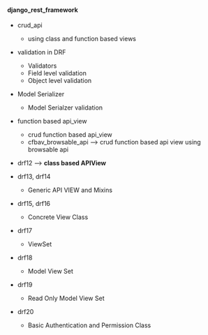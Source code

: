 #### django_rest_framework

- crud_api
   - using class and function based views

- validation in DRF
    - Validators
    - Field level validation
    - Object level validation
    
- Model Serializer
   - Model Serialzer validation 
   
- function based api_view
  - crud function based api_view
  - cfbav_browsable_api --> crud function based api view using browsable api

- drf12 --> **class based APIView**

- drf13, drf14
   - Generic API VIEW and Mixins
   
- drf15, drf16
   - Concrete View Class
   
- drf17
  - ViewSet
  
- drf18
  - Model View Set 
 
- drf19
  - Read Only Model View Set
  
- drf20
   - Basic Authentication and Permission Class 
